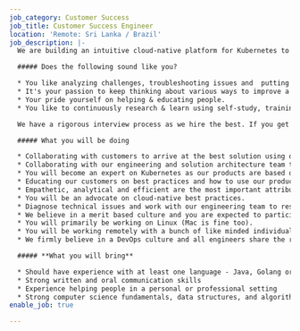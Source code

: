 ```yaml
---
job_category: Customer Success
job_title: Customer Success Engineer
location: 'Remote: Sri Lanka / Brazil'
job_description: |-
  We are building an intuitive cloud-native platform for Kubernetes to define, manage, integrate & scale applications across multiple clusters.

  ##### Does the following sound like you?

  * You like analyzing challenges, troubleshooting issues and  putting together a solution .
  * It's your passion to keep thinking about various ways to improve a product, solution or a process.
  * Your pride yourself on helping & educating people.
  * You like to continuously research & learn using self-study, training programs & certifications.

  We have a rigorous interview process as we hire the best. If you get through, this is what a typical day would look like

  ##### What you will be doing

  * Collaborating with customers to arrive at the best solution using our products & services.
  * Collaborating with our engineering and solution architecture team to improve our products and services.
  * You will become an expert on Kubernetes as our products are based on it and we deploy and manage our applications on Kubernetes.
  * Educating our customers on best practices and how to use our products & services to achieve their business outcomes.
  * Empathetic, analytical and efficient are the most important attributes of your job.
  * You will be an advocate on cloud-native best practices.
  * Diagnose technical issues and work with our engineering team to resolve issues.
  * We believe in a merit based culture and you are expected to participate in all design and architecture discussions to provide your first hand experience in helping our customers.
  * You will primarily be working on Linux (Mac is fine too).
  * You will be working remotely with a bunch of like minded individuals in a collaborative manner.
  * We firmly believe in a DevOps culture and all engineers share the responsibility of managing and deploying applications.

  ##### **What you will bring**

  * Should have experience with at least one language - Java, Golang or Javascript
  * Strong written and oral communication skills
  * Experience helping people in a personal or professional setting
  * Strong computer science fundamentals, data structures, and algorithms
enable_job: true

---
```

